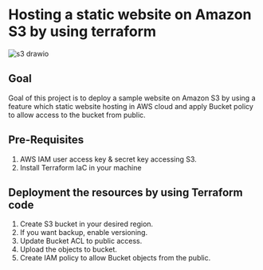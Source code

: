 # Hosting a static website on Amazon S3 by using terraform
![s3 drawio](https://github.com/user-attachments/assets/1048ab8d-9cca-459f-9f62-9c86a3769ff1)

## Goal

Goal of this project is to deploy a sample website on Amazon S3 by using a feature which static website hosting in AWS cloud and apply Bucket policy to allow access to the bucket from public.

## Pre-Requisites

1. AWS IAM user access key & secret key accessing S3.
2. Install Terraform IaC in your machine

## Deployment the resources by using Terraform code

1. Create S3 bucket in your desired region.
2. If you want backup, enable versioning.
3. Update Bucket ACL to public access.
4. Upload the objects to bucket.
5. Create IAM policy to allow Bucket objects from the public.



